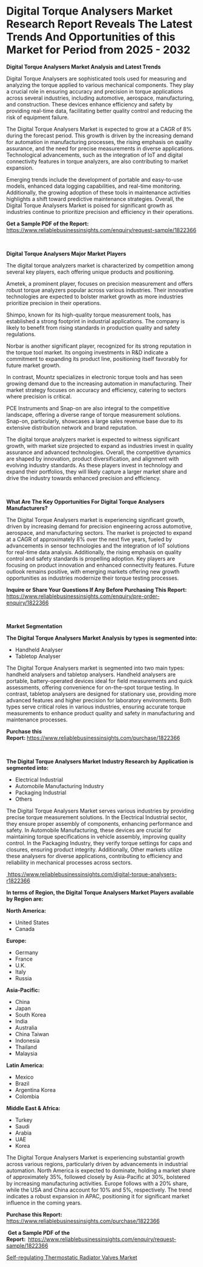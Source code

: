 <p><h1>Digital Torque Analysers Market Research Report Reveals The Latest Trends And Opportunities of this Market for Period from 2025 - 2032</h1></p><p><strong>Digital Torque Analysers Market Analysis and Latest Trends</strong></p>
<p><p>Digital Torque Analysers are sophisticated tools used for measuring and analyzing the torque applied to various mechanical components. They play a crucial role in ensuring accuracy and precision in torque applications across several industries, including automotive, aerospace, manufacturing, and construction. These devices enhance efficiency and safety by providing real-time data, facilitating better quality control and reducing the risk of equipment failure.</p><p>The Digital Torque Analysers Market is expected to grow at a CAGR of 8% during the forecast period. This growth is driven by the increasing demand for automation in manufacturing processes, the rising emphasis on quality assurance, and the need for precise measurements in diverse applications. Technological advancements, such as the integration of IoT and digital connectivity features in torque analyzers, are also contributing to market expansion. </p><p>Emerging trends include the development of portable and easy-to-use models, enhanced data logging capabilities, and real-time monitoring. Additionally, the growing adoption of these tools in maintenance activities highlights a shift toward predictive maintenance strategies. Overall, the Digital Torque Analysers Market is poised for significant growth as industries continue to prioritize precision and efficiency in their operations.</p></p>
<p><strong>Get a Sample PDF of the Report:&nbsp;</strong> <a href="https://www.reliablebusinessinsights.com/enquiry/request-sample/1822366?utm_campaign=2737&utm_medium=2&utm_source=Github&utm_content=ia&utm_term=12042025&utm_id=digital-torque-analysers">https://www.reliablebusinessinsights.com/enquiry/request-sample/1822366</a></p>
<p>&nbsp;</p>
<p><strong>Digital Torque Analysers Major Market Players</strong></p>
<p><p>The digital torque analyzers market is characterized by competition among several key players, each offering unique products and positioning. </p><p>Ametek, a prominent player, focuses on precision measurement and offers robust torque analyzers popular across various industries. Their innovative technologies are expected to bolster market growth as more industries prioritize precision in their operations.</p><p>Shimpo, known for its high-quality torque measurement tools, has established a strong footprint in industrial applications. The company is likely to benefit from rising standards in production quality and safety regulations.</p><p>Norbar is another significant player, recognized for its strong reputation in the torque tool market. Its ongoing investments in R&D indicate a commitment to expanding its product line, positioning itself favorably for future market growth.</p><p>In contrast, Mountz specializes in electronic torque tools and has seen growing demand due to the increasing automation in manufacturing. Their market strategy focuses on accuracy and efficiency, catering to sectors where precision is critical.</p><p>PCE Instruments and Snap-on are also integral to the competitive landscape, offering a diverse range of torque measurement solutions. Snap-on, particularly, showcases a large sales revenue base due to its extensive distribution network and brand reputation.</p><p>The digital torque analyzers market is expected to witness significant growth, with market size projected to expand as industries invest in quality assurance and advanced technologies. Overall, the competitive dynamics are shaped by innovation, product diversification, and alignment with evolving industry standards. As these players invest in technology and expand their portfolios, they will likely capture a larger market share and drive the industry towards enhanced precision and efficiency.</p></p>
<p>&nbsp;</p>
<p><strong>What Are The Key Opportunities For Digital Torque Analysers Manufacturers?</strong></p>
<p><p>The Digital Torque Analysers market is experiencing significant growth, driven by increasing demand for precision engineering across automotive, aerospace, and manufacturing sectors. The market is projected to expand at a CAGR of approximately 8% over the next five years, fueled by advancements in sensor technologies and the integration of IoT solutions for real-time data analysis. Additionally, the rising emphasis on quality control and safety standards is propelling adoption. Key players are focusing on product innovation and enhanced connectivity features. Future outlook remains positive, with emerging markets offering new growth opportunities as industries modernize their torque testing processes.</p></p>
<p><strong>Inquire or Share Your Questions If Any Before Purchasing This Report:</strong> <a href="https://www.reliablebusinessinsights.com/enquiry/pre-order-enquiry/1822366?utm_campaign=2737&utm_medium=2&utm_source=Github&utm_content=ia&utm_term=12042025&utm_id=digital-torque-analysers">https://www.reliablebusinessinsights.com/enquiry/pre-order-enquiry/1822366</a></p>
<p>&nbsp;</p>
<p><strong>Market Segmentation</strong></p>
<p><strong>The Digital Torque Analysers Market Analysis by types is segmented into:</strong></p>
<p><ul><li>Handheld Analyser</li><li>Tabletop Analyser</li></ul></p>
<p><p>The Digital Torque Analysers market is segmented into two main types: handheld analysers and tabletop analysers. Handheld analysers are portable, battery-operated devices ideal for field measurements and quick assessments, offering convenience for on-the-spot torque testing. In contrast, tabletop analysers are designed for stationary use, providing more advanced features and higher precision for laboratory environments. Both types serve critical roles in various industries, ensuring accurate torque measurements to enhance product quality and safety in manufacturing and maintenance processes.</p></p>
<p><strong>Purchase this Report:&nbsp;</strong><a href="https://www.reliablebusinessinsights.com/purchase/1822366?utm_campaign=2737&utm_medium=2&utm_source=Github&utm_content=ia&utm_term=12042025&utm_id=digital-torque-analysers">https://www.reliablebusinessinsights.com/purchase/1822366</a></p>
<p>&nbsp;</p>
<p><strong>The Digital Torque Analysers Market Industry Research by Application is segmented into:</strong></p>
<p><ul><li>Electrical Industrial</li><li>Automobile Manufacturing Industry</li><li>Packaging Industrial</li><li>Others</li></ul></p>
<p><p>The Digital Torque Analysers Market serves various industries by providing precise torque measurement solutions. In the Electrical Industrial sector, they ensure proper assembly of components, enhancing performance and safety. In Automobile Manufacturing, these devices are crucial for maintaining torque specifications in vehicle assembly, improving quality control. In the Packaging Industry, they verify torque settings for caps and closures, ensuring product integrity. Additionally, Other markets utilize these analysers for diverse applications, contributing to efficiency and reliability in mechanical processes across sectors.</p></p>
<p><a href="https://www.reliablebusinessinsights.com/digital-torque-analysers-r1822366?utm_campaign=2737&utm_medium=2&utm_source=Github&utm_content=ia&utm_term=12042025&utm_id=digital-torque-analysers">&nbsp;https://www.reliablebusinessinsights.com/digital-torque-analysers-r1822366</a></p>
<p><strong>In terms of Region, the Digital Torque Analysers Market Players available by Region are:</strong></p>
<p>
    <p> <strong> North America: </strong>
        <ul>
            <li>United States</li>
            <li>Canada</li>
        </ul>
        </p> 
    <p> <strong> Europe: </strong>
        <ul>
            <li>Germany</li>
            <li>France</li>
            <li>U.K.</li>
            <li>Italy</li>
            <li>Russia</li>
        </ul>
        </p> 
    <p> <strong> Asia-Pacific: </strong>
        <ul>
            <li>China</li>
            <li>Japan</li>
            <li>South Korea</li>
            <li>India</li>
            <li>Australia</li>
            <li>China Taiwan</li>
            <li>Indonesia</li>
            <li>Thailand</li>
            <li>Malaysia</li>
        </ul>
        </p> 
    <p> <strong> Latin America: </strong>
        <ul>
            <li>Mexico</li>
            <li>Brazil</li>
            <li>Argentina Korea</li>
            <li>Colombia</li>
        </ul>
        </p> 
    <p> <strong> Middle East & Africa: </strong>
        <ul>
            <li>Turkey</li>
            <li>Saudi</li>
            <li>Arabia</li>
            <li>UAE</li>
            <li>Korea</li>
        </ul>
    </p>
    </p>
<p><p>The Digital Torque Analysers Market is experiencing substantial growth across various regions, particularly driven by advancements in industrial automation. North America is expected to dominate, holding a market share of approximately 35%, followed closely by Asia-Pacific at 30%, bolstered by increasing manufacturing activities. Europe follows with a 20% share, while the USA and China account for 10% and 5%, respectively. The trend indicates a robust expansion in APAC, positioning it for significant market influence in the coming years.</p></p>
<p><strong>Purchase this Report: </strong><a href="https://www.reliablebusinessinsights.com/purchase/1822366?utm_campaign=2737&utm_medium=2&utm_source=Github&utm_content=ia&utm_term=12042025&utm_id=digital-torque-analysers">https://www.reliablebusinessinsights.com/purchase/1822366</a></p>
<p>&nbsp;<strong>Get a Sample PDF of the Report:&nbsp;&nbsp;</strong><a href="https://www.reliablebusinessinsights.com/enquiry/request-sample/1822366?utm_campaign=2737&utm_medium=2&utm_source=Github&utm_content=ia&utm_term=12042025&utm_id=digital-torque-analysers">https://www.reliablebusinessinsights.com/enquiry/request-sample/1822366</a></p>
<p><strong></strong></p>
<p><p><a href="https://github.com/AshikRahman991/Market-Research-Report-List-2/blob/main/self-regulating-thermostatic-radiator-valves-market.md?utm_campaign=2737&utm_medium=2&utm_source=Github&utm_content=ia&utm_term=12042025&utm_id=digital-torque-analysers">Self-regulating Thermostatic Radiator Valves Market</a></p></p>